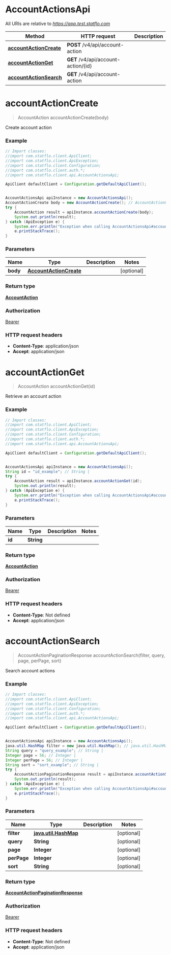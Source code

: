 # AccountActionsApi

All URIs are relative to *https://app.test.statflo.com*

Method | HTTP request | Description
------------- | ------------- | -------------
[**accountActionCreate**](AccountActionsApi.md#accountActionCreate) | **POST** /v4/api/account-action | 
[**accountActionGet**](AccountActionsApi.md#accountActionGet) | **GET** /v4/api/account-action/{id} | 
[**accountActionSearch**](AccountActionsApi.md#accountActionSearch) | **GET** /v4/api/account-action | 

<a name="accountActionCreate"></a>
# **accountActionCreate**
> AccountAction accountActionCreate(body)



Create account action

### Example
```java
// Import classes:
//import com.statflo.client.ApiClient;
//import com.statflo.client.ApiException;
//import com.statflo.client.Configuration;
//import com.statflo.client.auth.*;
//import com.statflo.client.api.AccountActionsApi;

ApiClient defaultClient = Configuration.getDefaultApiClient();


AccountActionsApi apiInstance = new AccountActionsApi();
AccountActionCreate body = new AccountActionCreate(); // AccountActionCreate | 
try {
    AccountAction result = apiInstance.accountActionCreate(body);
    System.out.println(result);
} catch (ApiException e) {
    System.err.println("Exception when calling AccountActionsApi#accountActionCreate");
    e.printStackTrace();
}
```

### Parameters

Name | Type | Description  | Notes
------------- | ------------- | ------------- | -------------
 **body** | [**AccountActionCreate**](AccountActionCreate.md)|  | [optional]

### Return type

[**AccountAction**](AccountAction.md)

### Authorization

[Bearer](../README.md#Bearer)

### HTTP request headers

 - **Content-Type**: application/json
 - **Accept**: application/json

<a name="accountActionGet"></a>
# **accountActionGet**
> AccountAction accountActionGet(id)



Retrieve an account action

### Example
```java
// Import classes:
//import com.statflo.client.ApiClient;
//import com.statflo.client.ApiException;
//import com.statflo.client.Configuration;
//import com.statflo.client.auth.*;
//import com.statflo.client.api.AccountActionsApi;

ApiClient defaultClient = Configuration.getDefaultApiClient();


AccountActionsApi apiInstance = new AccountActionsApi();
String id = "id_example"; // String | 
try {
    AccountAction result = apiInstance.accountActionGet(id);
    System.out.println(result);
} catch (ApiException e) {
    System.err.println("Exception when calling AccountActionsApi#accountActionGet");
    e.printStackTrace();
}
```

### Parameters

Name | Type | Description  | Notes
------------- | ------------- | ------------- | -------------
 **id** | **String**|  |

### Return type

[**AccountAction**](AccountAction.md)

### Authorization

[Bearer](../README.md#Bearer)

### HTTP request headers

 - **Content-Type**: Not defined
 - **Accept**: application/json

<a name="accountActionSearch"></a>
# **accountActionSearch**
> AccountActionPaginationResponse accountActionSearch(filter, query, page, perPage, sort)



Search account actions

### Example
```java
// Import classes:
//import com.statflo.client.ApiClient;
//import com.statflo.client.ApiException;
//import com.statflo.client.Configuration;
//import com.statflo.client.auth.*;
//import com.statflo.client.api.AccountActionsApi;

ApiClient defaultClient = Configuration.getDefaultApiClient();


AccountActionsApi apiInstance = new AccountActionsApi();
java.util.HashMap filter = new java.util.HashMap(); // java.util.HashMap | 
String query = "query_example"; // String | 
Integer page = 56; // Integer | 
Integer perPage = 56; // Integer | 
String sort = "sort_example"; // String | 
try {
    AccountActionPaginationResponse result = apiInstance.accountActionSearch(filter, query, page, perPage, sort);
    System.out.println(result);
} catch (ApiException e) {
    System.err.println("Exception when calling AccountActionsApi#accountActionSearch");
    e.printStackTrace();
}
```

### Parameters

Name | Type | Description  | Notes
------------- | ------------- | ------------- | -------------
 **filter** | [**java.util.HashMap**](.md)|  | [optional]
 **query** | **String**|  | [optional]
 **page** | **Integer**|  | [optional]
 **perPage** | **Integer**|  | [optional]
 **sort** | **String**|  | [optional]

### Return type

[**AccountActionPaginationResponse**](AccountActionPaginationResponse.md)

### Authorization

[Bearer](../README.md#Bearer)

### HTTP request headers

 - **Content-Type**: Not defined
 - **Accept**: application/json


